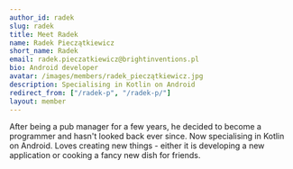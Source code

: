 ```yaml
---
author_id: radek
slug: radek
title: Meet Radek
name: Radek Pieczątkiewicz
short_name: Radek
email: radek.pieczatkiewicz@brightinventions.pl
bio: Android developer 
avatar: /images/members/radek_pieczątkiewicz.jpg
description: Specialising in Kotlin on Android
redirect_from: ["/radek-p", "/radek-p/"]
layout: member
---
```


After being a pub manager for a few years, he decided to become a programmer and hasn't looked back ever since. Now specialising in Kotlin on Android. Loves creating new things - either it is developing a new application or cooking a fancy new dish for friends.
